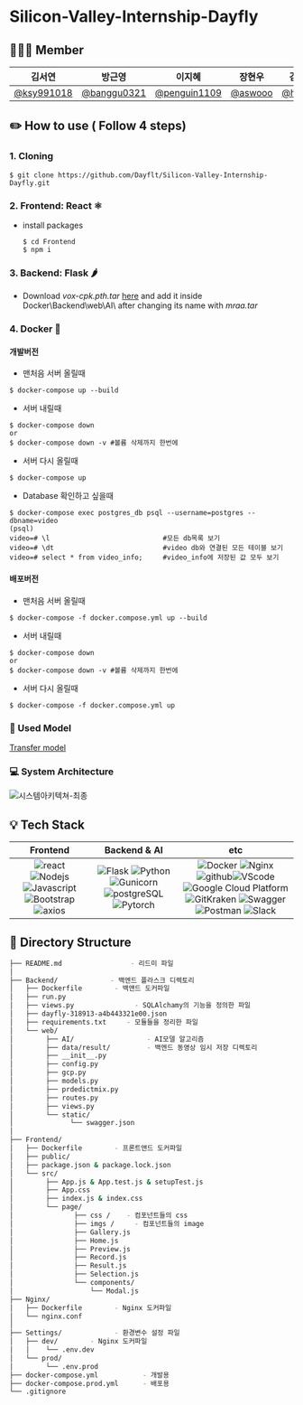 # Silicon-Valley-Internship-Dayfly

## 👨‍👧‍👦 Member
| 김서연 | 방근영 | 이지혜 | 장현우 | 김하은 |
| :----: | :----: | :----: |:----: | :----: |
| [@ksy991018](https://github.com/ksy991018) | [@banggu0321](https://github.com/banggu0321) | [@penguin1109](https://github.com/penguin1109) |[@aswooo](https://github.com/aswooo) |[@harloxx](https://github.com/harloxx) |

## ✏️ How to use ( Follow 4 steps)

### 1. Cloning
```
$ git clone https://github.com/Dayflt/Silicon-Valley-Internship-Dayfly.git
```

### 2. Frontend: React ⚛️
  - install packages
    ```
    $ cd Frontend
    $ npm i
    ```
### 3.  Backend: Flask 🌶
  - Download *vox-cpk.pth.tar* [here](https://drive.google.com/drive/folders/1PyQJmkdCsAkOYwUyaj_l-l0as-iLDgeH) and add it inside Docker\Backend\web\AI\ after changing its name with *mraa.tar*

### 4.  Docker 🐳
  #### 개발버전
  - 맨처음 서버 올릴때 
  ```
  $ docker-compose up --build
  ```
  - 서버 내릴때
  ```
  $ docker-compose down 
  or
  $ docker-compose down -v #볼륨 삭제까지 한번에
  ```
  - 서버 다시 올릴때
  ```
  $ docker-compose up
  ```
  - Database 확인하고 싶을때
   ```
  $ docker-compose exec postgres_db psql --username=postgres --dbname=video
  (psql)
  video=# \l                            #모든 db목록 보기
  video=# \dt                           #video db와 연결된 모든 테이블 보기
  video=# select * from video_info;     #video_info에 저장된 값 모두 보기
   ```
  
  #### 배포버전 
  - 맨처음 서버 올릴때
  ```
  $ docker-compose -f docker.compose.yml up --build
  ```
  - 서버 내릴때
  ```
  $ docker-compose down 
  or
  $ docker-compose down -v #볼륨 삭제까지 한번에
  ```
  -  서버 다시 올릴때
  ```
  $ docker-compose -f docker.compose.yml up
  ```
  
### 👀 Used Model
[Transfer model](https://github.com/AliaksandrSiarohin/first-order-model)  
        
### 💻 System Architecture

![시스템아키텍쳐-최종](https://user-images.githubusercontent.com/72537563/125903428-906468b5-f4e8-498b-91e3-e348cc90e1e5.png)
    

## 💡 Tech Stack

|         Frontend         |      Backend & AI      |         etc          |
| :----------------------: | :---------------: | :------------------: |
| ![react](https://img.shields.io/badge/react-v17.0.2-9cf?logo=react) ![Nodejs](https://img.shields.io/badge/Nodejs-v14.16.0-blue?logo=node.js)   ![Javascript](https://img.shields.io/badge/javascript-ES6+-yellow?logo=javascript) ![Bootstrap](https://img.shields.io/badge/bootstrap-v1.4.3-9cf?logo=bootstrap) ![axios](https://img.shields.io/badge/axios-v0.21.1-9cf?color=purple)| ![Flask](https://img.shields.io/badge/flask-v2.0.1-green?logo=flask)  ![Python](https://img.shields.io/badge/python-v3.8.10-skyblue?logo=python) ![Gunicorn](https://img.shields.io/badge/gunicorn-v20.1.0-darkgreen?logo=gunicorn) ![postgreSQL](https://img.shields.io/badge/postgreSQL-v12.0-blue?logo=postgresql) ![Pytorch](https://img.shields.io/badge/PyTorch-EE4C2C?style=for-the-badge&logo=PyTorch&logoColor=white)   | ![Docker](https://img.shields.io/badge/docker-v20.10.7-brightgreen?logo=docker)  ![Nginx](https://img.shields.io/badge/Nginx-v1.21.1-brightgreen?logo=nginx)   ![github](https://img.shields.io/badge/github-gray?logo=github)![VScode](https://img.shields.io/badge/VScode-v1.58.1-blue?logo=visual-studio-code) ![Google Cloud Platform](https://img.shields.io/badge/Google_Cloud_Platform-VM_instance-red?logo=gcp) ![GitKraken](https://img.shields.io/badge/GitKraken-gray?logo=GitKraken) ![Swagger](https://img.shields.io/badge/Swagger-gray?logo=Swagger) ![Postman](https://img.shields.io/badge/Postman-gray?logo=Postman) ![Slack](https://img.shields.io/badge/Slack-4A154B?style=for-the-badge&logo=slack&logoColor=white)|  

## 🔧 Directory Structure
```bash
├── README.md                 - 리드미 파일
│
├── Backend/             - 백엔드 플라스크 디렉토리
│   ├── Dockerfile        - 백앤드 도커파일
│   ├── run.py                
│   ├── views.py               - SQLAlchamy의 기능을 정의한 파일
│   ├── dayfly-318913-a4b443321e00.json         
│   ├── requirements.txt     - 모듈들을 정리한 파일
│   └── web/
│        ├── AI/                  - AI모델 알고리즘
│        ├── data/result/         - 백엔드 동영상 임시 저장 디렉토리
│        ├── __init__.py
│        ├── config.py
│        ├── gcp.py
│        ├── models.py
│        ├── prdedictmix.py
│        ├── routes.py
│        ├── views.py
│        └── static/
│              └── swagger.json 
│
├── Frontend/
│   ├── Dockerfile        - 프론트앤드 도커파일
│   ├── public/    
│   ├── package.json & package.lock.json    
│   └── src/ 
│        ├── App.js & App.test.js & setupTest.js
│        ├── App.css
│        ├── index.js & index.css
│        └── page/
│   	        ├── css /    - 컴포넌트들의 css
│   	        ├── imgs /     - 컴포넌트들의 image
│   	        ├── Gallery.js          
│   	        ├── Home.js         
│   	        ├── Preview.js         
│   	        ├── Record.js         
│   	        ├── Result.js        
│   	        ├── Selection.js  
│   	        └── components/  
│                   └── Modal.js
├── Nginx/
│   ├── Dockerfile        - Nginx 도커파일
│   └── nginx.conf
│
├── Settings/             - 환경변수 설정 파일
│   ├── dev/        - Nginx 도커파일
│   │    └── .env.dev
│   └── prod/
│        └── .env.prod
├── docker-compose.yml           - 개발용
├── docker-compose.prod.yml      - 배포용 
└── .gitignore		
```  
